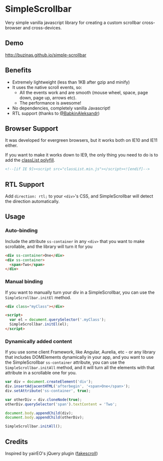 # SimpleScrollbar
Very simple vanilla javascript library for creating a custom scrollbar cross-browser and cross-devices.

## Demo
http://buzinas.github.io/simple-scrollbar

## Benefits

- Extremely lightweight (less than 1KB after gzip and minify)
- It uses the native scroll events, so:
  - All the events work and are smooth (mouse wheel, space, page down, page up, arrows etc).
  - The performance is awesome!
- No dependencies, completely vanilla Javascript!
- RTL support (thanks to [@BabkinAleksandr](https://github.com/BabkinAleksandr))

## Browser Support

It was developed for evergreen browsers, but it works both on IE10 and IE11 either.

If you want to make it works down to IE9, the only thing you need to do is to add the [classList polyfill](https://github.com/eligrey/classList.js).

```HTML
<!--[if IE 9]><script src="classList.min.js"></script><![endif]-->
```

## RTL Support

Add `direction: rtl;` to your `<div>`'s CSS, and SimpleScrollbar will detect the direction automatically.

## Usage
### Auto-binding
Include the attribute `ss-container` in any `<div>` that you want to make scrollable, and the library will turn it for you

```HTML
<div ss-container>One</div>
<div ss-container>
  <span>Two</span>
</div>
```

### Manual binding
If you want to manually turn your div in a SimpleScrollbar, you can use the `SimpleScrollbar.initEl` method.

```HTML
<div class="myClass"></div>

<script>
  var el = document.querySelector('.myClass');
  SimpleScrollbar.initEl(el);
</script>
```

### Dynamically added content
If you use some client Framework, like Angular, Aurelia, etc - or any library that includes DOMElements dynamically in your app, and you want to use the SimpleScrollbar `ss-container` attribute, you can use the `SimpleScrollbar.initAll` method, and it will turn all the elements with that attribute in a scrollable one for you.

```Javascript
var div = document.createElement('div');
div.insertAdjacentHTML('afterbegin', '<span>One</span>');
div.setAttribute('ss-container', true);

var otherDiv = div.cloneNode(true);
otherDiv.querySelector('span').textContent = 'Two';

document.body.appendChild(div);
document.body.appendChild(otherDiv);

SimpleScrollbar.initAll();
```

## Credits
Inspired by yairEO's jQuery plugin ([fakescroll](https://github.com/yairEO/fakescroll))
